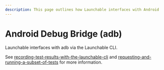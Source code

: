 ```yaml
---
description: This page outlines how Launchable interfaces with Android Debug Bridge (adb).
---
```


# Android Debug Bridge (adb)

Launchable interfaces with adb via the Launchable CLI.

See [recording-test-results-with-the-launchable-cli](../../sending-data-to-launchable/using-the-launchable-cli/recording-test-results-with-the-launchable-cli/ "mention") and [requesting-and-running-a-subset-of-tests](../../features/predictive-test-selection/requesting-and-running-a-subset-of-tests/requesting-and-running-a-subset-of-tests/ "mention") for more information.
